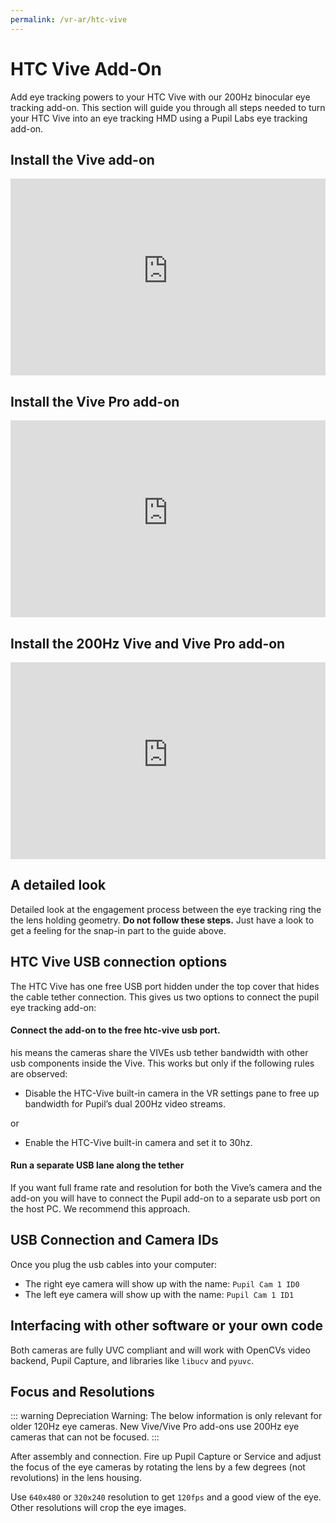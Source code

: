```yaml
---
permalink: /vr-ar/htc-vive
---
```



# HTC Vive Add-On
Add eye tracking powers to your HTC Vive with our 200Hz binocular eye tracking add-on.
This section will guide you through all steps needed to turn your HTC Vive into an eye tracking HMD using a Pupil Labs eye tracking add-on.

<v-img :src="require('../media/vr-ar/imgs/vive.jpg')"></v-img>

## Install the Vive add-on

<div style="display:flex;justify-content:center;">
  <iframe width="560" height="315" src="https://www.youtube-nocookie.com/embed/HGMjJLnK2_4" frameborder="0" allow="accelerometer; autoplay; encrypted-media; gyroscope; picture-in-picture" allowfullscreen></iframe>
</div>

## Install the Vive Pro add-on

<div style="display:flex;justify-content:center;">
  <iframe width="560" height="315" src="https://www.youtube-nocookie.com/embed/ZRdWlmxBH30" frameborder="0" allow="accelerometer; autoplay; encrypted-media; gyroscope; picture-in-picture" allowfullscreen></iframe>
</div>

## Install the 200Hz Vive and Vive Pro add-on

<div style="display:flex;justify-content:center;">
  <iframe width="560" height="315" src="https://www.youtube-nocookie.com/embed/eVsNdQL7VEI" frameborder="0" allow="accelerometer; autoplay; encrypted-media; gyroscope; picture-in-picture" allowfullscreen></iframe>
</div>

## A detailed look
Detailed look at the engagement process between the eye tracking ring the the lens holding geometry.
**Do not follow these steps.**
Just have a look to get a feeling for the snap-in part to the guide above.

## HTC Vive USB connection options
The HTC Vive has one free USB port hidden under the top cover that hides the cable tether connection.
This gives us two options to connect the pupil eye tracking add-on:

#### Connect the add-on to the free htc-vive usb port.
his means the cameras share the VIVEs usb tether bandwidth with other usb components inside the Vive.
This works but only if the following rules are observed:

- Disable the HTC-Vive built-in camera in the VR settings pane to free up bandwidth for Pupil’s dual 200Hz video streams.

or

- Enable the HTC-Vive built-in camera and set it to 30hz. 

#### Run a separate USB lane along the tether
If you want full frame rate and resolution for both the Vive’s camera and the add-on you will have to connect the Pupil add-on to a separate usb port on the host PC.
We recommend this approach.

## USB Connection and Camera IDs
Once you plug the usb cables into your computer:

- The right eye camera will show up with the name: `Pupil Cam 1 ID0`
- The left eye camera will show up with the name: `Pupil Cam 1 ID1`

## Interfacing with other software or your own code
Both cameras are fully UVC compliant and will work with OpenCVs video backend, Pupil Capture, and libraries like `libucv` and `pyuvc`.

## Focus and Resolutions

::: warning
Depreciation Warning: The below information is only relevant for older 120Hz eye cameras. New Vive/Vive Pro add-ons use 200Hz eye cameras that can not be focused.
:::

After assembly and connection.
Fire up Pupil Capture or Service and adjust the focus of the eye cameras by rotating the lens by a few degrees (not revolutions) in the lens housing.

Use `640x480` or `320x240` resolution to get `120fps` and a good view of the eye. Other resolutions will crop the eye images.
